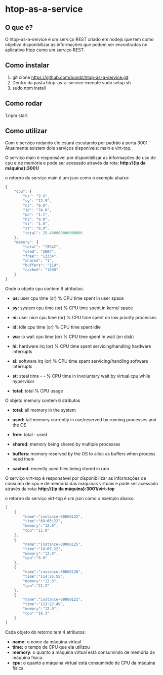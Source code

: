 # htop-as-a-service

## O que é?

O htop-as-a-service é um serviço REST criado em nodejs que tem como objetivo disponibilizar as informações que podem ser encontradas no aplicativo htop como um serviço REST. 

## Como instalar

1. git clone https://github.com/bundz/htop-as-a-service.git
2. Dentro da pasta htop-as-a-service execute sudo setup.sh
3. sudo npm install

## Como rodar
1.npm start

## Como utilizar
Com o serviço rodando ele estará escutando por padrão a porta 3001. Atualmente existem dois serviços disponíveis: main e virt-top.

O serviço main é responsável por disponibilizar as informações de uso de cpu e de memória e pode ser acessado através da rota:
**http://{ip da máquina}:3001/**

o retorno do serviço main é um json como o exemplo abaixo:

```javascript
{
	"cpu": {
		"us": "9.6",
		"sy": "12.9",
		"ni": "0.0",
		"id": "74.6",
		"wa": "1.1",
		"hi": "0.0",
		"si": "1.8",
		"st": "0.0",
		"total": 25.400000000000006
	},
	"memory": {
		"total": "15942",
		"used": "2607",
		"free": "13334",
		"shared": "1",
		"buffers": "119",
		"cached": "1808"
	}
}
```

Onde o objeto cpu contem 9 atributos:

- **us:** user cpu time (or) % CPU time spent in user space

- **sy:** system cpu time (or) % CPU time spent in kernel space

- **ni:** user nice cpu time (or) % CPU time spent on low priority processes

- **id:** idle cpu time (or) % CPU time spent idle

- **wa:** io wait cpu time (or) % CPU time spent in wait (on disk)

- **hi:** hardware irq (or) % CPU time spent servicing/handling hardware interrupts

- **si:** software irq (or) % CPU time spent servicing/handling software interrupts

- **st:** steal time - - % CPU time in involuntary wait by virtual cpu while hypervisor

- **total:** total % CPU usage

O objeto memory contem 6 atributos

- **total:** all memory in the system

- **used:** tall memory currently in use/reserved by running processes and the OS

- **free:** total - used

- **shared:** memory being shared by multiple processes

- **buffers:** memory reserved by the OS to alloc as buffers when process need them

- **cached:** recently used files being stored in ram

O serviço virt-top é responsável por disponibilizar as informações de consumo de cpu e de memória das máquinas virtuais e pode ser acessado através da rota:
**http://{ip da máquina}:3001/virt-top**

o retorno do serviço virt-top é um json como o exemplo abaixo:

```javascript
[
	{
		"name":"instance-00000122",
		"time":"68:05:22",
		"memory":"12.0",
		"cpu":"11.8"
	},
	{
		"name":"instance-00000125",
		"time":"18:07.22",
		"memory":"12.0",
		"cpu":"0.0"
	},
	{
		"name":"instance-00000120",
		"time":"114:26:55",
		"memory":"12.0",
		"cpu":"21.2"
	},
	{
		"name":"instance-00000121",
		"time":"113:27:49",
		"memory":"12.0",
		"cpu":"16.3"
	}
]
```

Cada objeto do retorno tem 4 atributos:

- **name:** o nome da máquina virtual
- **time:** o tempo de CPU que ela utilizou
- **memory:** o quanto a máquina virtual está consumindo de memória da máquina física
- **cpu:** o quanto a máquina virtual está consumindo de CPU da máquina física
